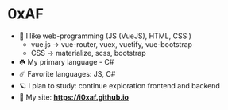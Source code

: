# 0xAF

- 🌱 I like web-programming (JS (VueJS), HTML, CSS )
  - vue.js  -> vue-router, vuex, vuetify, vue-bootstrap
  - CSS     -> materialize, scss, bootstrap
- ☘️ My primary language - C#
- ☄️ Favorite languages: JS, C#
- 🪐 I plan to study: continue exploration frontend and backend
- 🍃 My site: **https://i0xaf.github.io**
